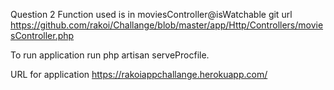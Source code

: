 Question 2 
Function used is in moviesController@isWatchable git url https://github.com/rakoi/Challange/blob/master/app/Http/Controllers/moviesController.php


To run application run php artisan serveProcfile.

URL for application https://rakoiappchallange.herokuapp.com/